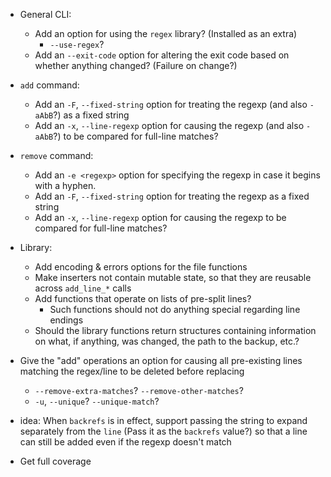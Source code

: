 - General CLI:
    - Add an option for using the `regex` library? (Installed as an extra)
        - `--use-regex`?
    - Add an `--exit-code` option for altering the exit code based on whether
      anything changed?  (Failure on change?)

- `add` command:
    - Add an `-F`, `--fixed-string` option for treating the regexp (and also
      `-aAbB`?) as a fixed string
    - Add an `-x`, `--line-regexp` option for causing the regexp (and also
      `-aAbB`?) to be compared for full-line matches?

- `remove` command:
    - Add an `-e <regexp>` option for specifying the regexp in case it begins
      with a hyphen.
    - Add an `-F`, `--fixed-string` option for treating the regexp as a fixed
      string
    - Add an `-x`, `--line-regexp` option for causing the regexp to be compared
      for full-line matches?

- Library:
    - Add encoding & errors options for the file functions
    - Make inserters not contain mutable state, so that they are reusable
      across `add_line_*` calls
    - Add functions that operate on lists of pre-split lines?
        - Such functions should not do anything special regarding line endings
    - Should the library functions return structures containing information on
      what, if anything, was changed, the path to the backup, etc.?

- Give the "add" operations an option for causing all pre-existing lines
  matching the regex/line to be deleted before replacing
    - `--remove-extra-matches`? `--remove-other-matches`?
    - `-u`, `--unique`? `--unique-match`?

- idea: When `backrefs` is in effect, support passing the string to expand
  separately from the `line` (Pass it as the `backrefs` value?) so that a line
  can still be added even if the regexp doesn't match

- Get full coverage
